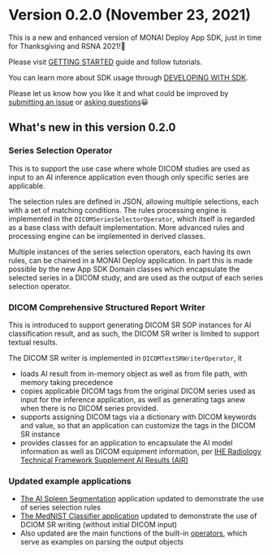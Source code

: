 # Version 0.2.0 (November 23, 2021)

This is a new and enhanced version of MONAI Deploy App SDK, just in time for Thanksgiving and RSNA 2021!🎉

Please visit [GETTING STARTED](/getting_started/index) guide and follow tutorials.

You can learn more about SDK usage through [DEVELOPING WITH SDK](/developing_with_sdk/index).

Please let us know how you like it and what could be improved by [submitting an issue](https://github.com/Project-MONAI/monai-deploy-app-sdk/issues/new/choose) or [asking questions](https://github.com/Project-MONAI/monai-deploy-app-sdk/discussions)😀

## What's new in this version 0.2.0
### Series Selection Operator
This is to support the use case where whole DICOM studies are used as input to an AI inference application even though only specific series are applicable.

The selection rules are defined in JSON, allowing multiple selections, each with a set of matching conditions. The rules processing engine is implemented in the `DICOMSeriesSelectorOperator`, which itself is regarded as a base class with default implementation. More advanced rules and processing engine can be implemented in derived classes.

Multiple instances of the series selection operators, each having its own rules, can be chained in a MONAI Deploy application. In part this is made possible by the new App SDK Domain classes which encapsulate the selected series in a DICOM study, and are used as the output of each series selection operator.

### DICOM Comprehensive Structured Report Writer
This is introduced to support generating DICOM SR SOP instances for AI classification result, and as such, the DICOM SR writer is limited to support textual results.

The DICOM SR writer is implemented in `DICOMTextSRWriterOperator`, it
- loads AI result from in-memory object as well as from file path, with memory taking precedence
- copies applicable DICOM tags from the original DICOM series used as input for the inference application, as well as generating tags anew when there is no DICOM series provided.
- supports assigning DICOM tags via a dictionary with DICOM keywords and value, so that an application can customize the tags in the DICOM SR instance
- provides classes for an application to encapsulate the AI model information as well as DICOM equipment information, per [IHE Radiology Technical Framework Supplement AI Results (AIR)](https://www.ihe.net/uploadedFiles/Documents/Radiology/IHE_RAD_Suppl_AIR.pdf)

### Updated example applications
- [The AI Spleen Segmentation](https://github.com/Project-MONAI/monai-deploy-app-sdk/tree/main/examples/apps/ai_spleen_seg_app) application updated to demonstrate the use of series selection rules
- [The MedNIST Classifier application](https://github.com/Project-MONAI/monai-deploy-app-sdk/tree/main/examples/apps/mednist_classifier_monaideploy) updated to demonstrate the use of DCIOM SR writing (without initial DICOM input)
- Also updated are the main functions of the built-in [operators](https://github.com/Project-MONAI/monai-deploy-app-sdk/tree/main/monai/deploy/operators), which serve as examples on parsing the output objects